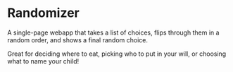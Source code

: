 Randomizer
==========
A single-page webapp that takes a list of choices, flips through them in a random order, and shows a final random choice.

Great for deciding where to eat, picking who to put in your will, or choosing what to name your child!
